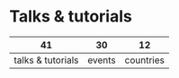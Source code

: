 # Talks & tutorials

<table class="stats-table">
    <thead>
        <tr>
            <th style="text-align: center;">41</th>
            <th style="text-align: center;">30</th>
            <th style="text-align: center;">12</th>
        </tr>
    </thead>
    <tbody>
        <tr>
            <td style="text-align: center;">talks & tutorials</td>
            <td style="text-align: center;">events</td>
            <td style="text-align: center;">countries</td>
        </tr>
    </tbody>
</table>
